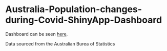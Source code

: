 # Australia-Population-changes-during-Covid-ShinyApp-Dashboard

Dashboard can be seen [here](https://s3923075.shinyapps.io/DataVis/).

Data sourced from the Australian Burea of Statistics
